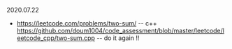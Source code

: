 2020.07.22
- https://leetcode.com/problems/two-sum/
-- c++ https://github.com/doum1004/code_assessment/blob/master/leetcode/leetcode_cpp/two-sum.cpp
-- do it again !!
